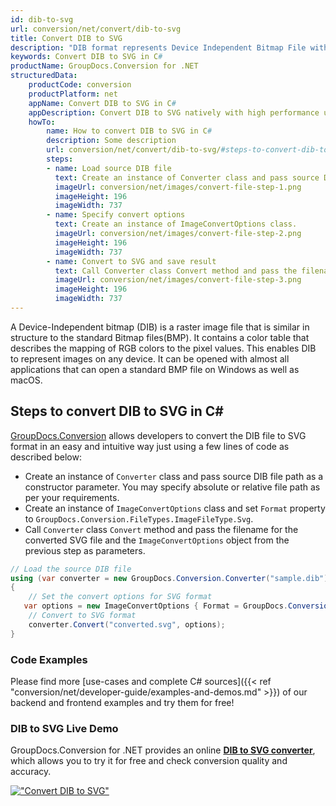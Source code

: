 ```yaml
---
id: dib-to-svg
url: conversion/net/convert/dib-to-svg
title: Convert DIB to SVG
description: "DIB format represents Device Independent Bitmap File with .dib extension. Learn how to convert DIB to SVG file programmatically in C# language using GroupDocs.Conversion for .NET library."
keywords: Convert DIB to SVG in C#
productName: GroupDocs.Conversion for .NET
structuredData:
    productCode: conversion
    productPlatform: net
    appName: Convert DIB to SVG in C#
    appDescription: Convert DIB to SVG natively with high performance using C# language and server side GroupDocs.Conversion for .NET APIs, without the use of any software like Microsoft or Open Office.
    howTo:
        name: How to convert DIB to SVG in C# 
        description: Some description
        url: conversion/net/convert/dib-to-svg/#steps-to-convert-dib-to-svg-in-c
        steps:
        - name: Load source DIB file 
          text: Create an instance of Converter class and pass source DIB file path as a constructor parameter. You may specify absolute or relative file path as per your requirements. 
          imageUrl: conversion/net/images/convert-file-step-1.png
          imageHeight: 196
          imageWidth: 737
        - name: Specify convert options 
          text: Create an instance of ImageConvertOptions class.
          imageUrl: conversion/net/images/convert-file-step-2.png
          imageHeight: 196
          imageWidth: 737
        - name: Convert to SVG and save result 
          text: Call Converter class Convert method and pass the filename for the converted HTML file and the ImageConvertOptions object from the previous step as parameters.
          imageUrl: conversion/net/images/convert-file-step-3.png
          imageHeight: 196
          imageWidth: 737
---
```


A Device-Independent bitmap (DIB) is a raster image file that is similar in structure to the standard Bitmap files(BMP). It contains a color table that describes the mapping of RGB colors to the pixel values. This enables DIB to represent images on any device. It can be opened with almost all applications that can open a standard BMP file on Windows as well as macOS.

## Steps to convert DIB to SVG in C#

[GroupDocs.Conversion](https://products.groupdocs.com/conversion/net) allows developers to convert the DIB file to SVG format in an easy and intuitive way just using a few lines of code as described below:

* Create an instance of `Converter` class and pass source DIB file path as a constructor parameter. You may specify absolute or relative file path as per your requirements. 
* Create an instance of `ImageConvertOptions` class and set `Format` property to `GroupDocs.Conversion.FileTypes.ImageFileType.Svg`.
* Call `Converter` class `Convert` method and pass the filename for the converted SVG file and the `ImageConvertOptions` object from the previous step as parameters.

```csharp
// Load the source DIB file
using (var converter = new GroupDocs.Conversion.Converter("sample.dib"))
{
    // Set the convert options for SVG format
   var options = new ImageConvertOptions { Format = GroupDocs.Conversion.FileTypes.ImageFileType.Svg };
    // Convert to SVG format
    converter.Convert("converted.svg", options);
}
```

### Code Examples

Please find more [use-cases and complete C# sources]({{< ref "conversion/net/developer-guide/examples-and-demos.md" >}}) of our backend and frontend examples and try them for free!

### DIB to SVG Live Demo

GroupDocs.Conversion for .NET provides an online [**DIB to SVG converter**](https://products.groupdocs.app/conversion/dib-to-svg), which allows you to try it for free and check conversion quality and accuracy.

[!["Convert DIB to SVG"](conversion/net/images/convert-to-svg/convert-dib-to-svg.png)](https://products.groupdocs.app/conversion/dib-to-svg)